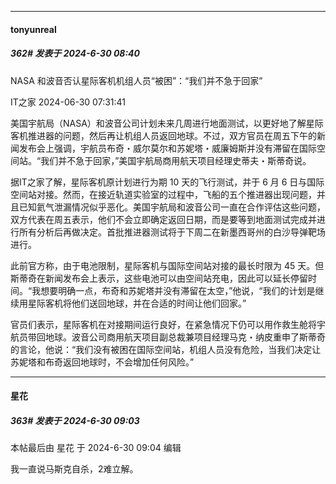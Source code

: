﻿
*****

####  tonyunreal  
##### 362#       发表于 2024-6-30 08:40

NASA 和波音否认星际客机机组人员“被困”：“我们并不急于回家”

IT之家 2024-06-30 07:31:41

美国宇航局（NASA）和波音公司计划未来几周进行地面测试，以更好地了解星际客机推进器的问题，然后再让机组人员返回地球。不过，双方官员在周五下午的新闻发布会上强调，宇航员布奇・威尔莫尔和苏妮塔・威廉姆斯并没有滞留在国际空间站。“我们并不急于回家，”美国宇航局商用航天项目经理史蒂夫・斯蒂奇说。

据IT之家了解，星际客机原计划进行为期 10 天的飞行测试，并于 6 月 6 日与国际空间站对接。然而，在接近轨道实验室的过程中，飞船的五个推进器出现问题，并且已知氦气泄漏情况似乎恶化。美国宇航局和波音公司一直在合作评估这些问题，双方代表在周五表示，他们不会立即确定返回日期，而是要等到地面测试完成并进行所有分析后再做决定。首批推进器测试将于下周二在新墨西哥州的白沙导弹靶场进行。

此前官方称，由于电池限制，星际客机与国际空间站对接的最长时限为 45 天。但斯蒂奇在新闻发布会上表示，这些电池可以由空间站充电，因此可以延长停留时间。“我想要明确一点，布奇和苏妮塔并没有滞留在太空，”他说，“我们的计划是继续用星际客机将他们送回地球，并在合适的时间让他们回家。”

官员们表示，星际客机在对接期间运行良好，在紧急情况下仍可以用作救生舱将宇航员带回地球。波音公司商用航天项目副总裁兼项目经理马克・纳皮重申了斯蒂奇的言论，他说：“我们没有被困在国际空间站，机组人员没有危险，当我们决定让苏妮塔和布奇返回地球时，不会增加任何风险。”


*****

####  星花  
##### 363#       发表于 2024-6-30 09:03

 本帖最后由 星花 于 2024-6-30 09:04 编辑 

我一直说马斯克自杀，2难立解。

